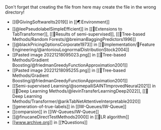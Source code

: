 Don't forget that creating the file from here may create the file in the wrong directory!
- [[@GivingSoftwareIts2019]] in [[🌏Environment]]
- [[@leePseudolabelSimpleEfficient]] in [[🤖Extensions to TabTransformer]], [[🏅Results of semi-supervised]], [[🎄Tree-based Methods/Random Forests/@breimanBaggingPredictors1996]]
- [[@blackPricingOptionsCorporate1973]] in [[🍬Implementation/🧪Feature Engineering/@antoniouLognormalDistributionStock2004]]
- [[Pasted image 20221218095023.png]] in [[🎄Tree-based Methods/Gradient Boosting/@friedmanGreedyFunctionApproximation2001]]
- [[Pasted image 20221218095255.png]] in [[🎄Tree-based Methods/Gradient Boosting/@friedmanGreedyFunctionApproximation2001]]
- [[Semi-supervised Learning/@somepalliSAINTImprovedNeural2021]] in [[🧠Deep Learning Methods/@levinTransferLearningDeep2022]], [[🧠Deep Learning Methods/Transformer/@arikTabNetAttentiveInterpretable2020]]
- [[generation-of-true-labels]] in [[IW-Queues/IW-Queue]]
- [[comparsion]] in [[IW-Queues/IW-Queue]]
- [[@finucaneDirectTestMethods2000]] in [[🔢LR algorithm]]
- [[www.archive.org]] in [[❓Questions]]